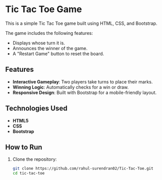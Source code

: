 # Tic Tac Toe Game

This is a simple Tic Tac Toe game built using HTML, CSS, and Bootstrap. 

The game includes the following features:
- Displays whose turn it is.
- Announces the winner of the game.
- A "Restart Game" button to reset the board.

## Features
- **Interactive Gameplay**: Two players take turns to place their marks.
- **Winning Logic**: Automatically checks for a win or draw.
- **Responsive Design**: Built with Bootstrap for a mobile-friendly layout.

## Technologies Used
- **HTML5**
- **CSS**
- **Bootstrap**

## How to Run
1. Clone the repository:
   ```bash
   git clone https://github.com/rahul-surendran02/Tic-Tac-Toe.git
   cd tic-tac-toe
